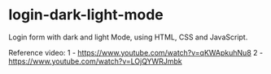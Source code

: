 # login-dark-light-mode
Login form with dark and light Mode, using HTML, CSS and JavaScript.

Reference video:
1 - https://www.youtube.com/watch?v=qKWApkuhNu8
2 - https://www.youtube.com/watch?v=LOjQYWRJmbk
